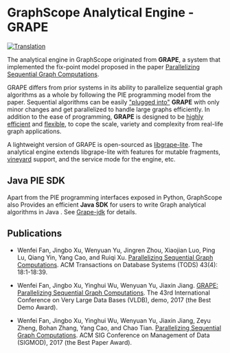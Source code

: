 # GraphScope Analytical Engine - GRAPE

[![Translation](https://shields.io/badge/README-%E4%B8%AD%E6%96%87-blue)](README-zh.md)

The analytical engine in GraphScope originated from **GRAPE**, a system that implemented the fix-point model proposed in the paper [Parallelizing Sequential Graph Computations](https://dl.acm.org/doi/10.1145/3282488). 

GRAPE differs from prior systems in its ability to parallelize sequential graph algorithms as a whole by following the PIE programming model from the paper. Sequential algorithms can be easily ["plugged into"](https://github.com/alibaba/libgrape-lite/blob/master/examples/analytical_apps/sssp/sssp_auto.h) **GRAPE** with only minor changes and get parallelized to handle large graphs efficiently. In addition to the ease of programming, **GRAPE** is designed to be [highly efficient](https://github.com/alibaba/libgrape-lite/blob/master/Performance.md) and [flexible](https://github.com/alibaba/libgrape-lite/blob/master/examples/gnn_sampler), to cope the scale, variety and complexity from real-life graph applications.

A lightweight version of GRAPE is open-sourced as [libgrape-lite](https://github.com/alibaba/libgrape-lite/). The analytical engine extends libgrape-lite with features for mutable fragments, [vineyard](https://github.com/alibaba/libvineyard/) support, and the service mode for the engine, etc.

## Java PIE SDK

Apart from the PIE programming interfaces exposed in Python, GraphScope also
Provides an efficient **Java SDK** for users to write Graph analytical algorithms in Java . See [Grape-jdk](java/) for details.

## Publications

- Wenfei Fan, Jingbo Xu, Wenyuan Yu, Jingren Zhou, Xiaojian Luo, Ping Lu, Qiang Yin, Yang Cao, and Ruiqi Xu. [Parallelizing Sequential Graph Computations](https://dl.acm.org/doi/10.1145/3282488). ACM Transactions on Database Systems (TODS) 43(4): 18:1-18:39.

- Wenfei Fan, Jingbo Xu, Yinghui Wu, Wenyuan Yu, Jiaxin Jiang. [GRAPE: Parallelizing Sequential Graph Computations](http://www.vldb.org/pvldb/vol10/p1889-fan.pdf). The 43rd International Conference on Very Large Data Bases (VLDB), demo, 2017 (the Best Demo Award).

- Wenfei Fan, Jingbo Xu, Yinghui Wu, Wenyuan Yu, Jiaxin Jiang, Zeyu Zheng, Bohan Zhang, Yang Cao, and Chao Tian. [Parallelizing Sequential Graph Computations](https://dl.acm.org/doi/10.1145/3035918.3035942). ACM SIG Conference on Management of Data (SIGMOD), 2017 (the Best Paper Award).
